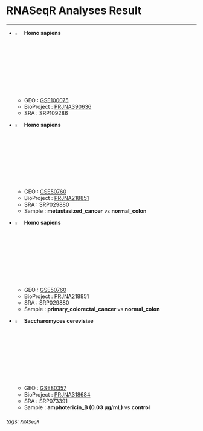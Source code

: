 # RNASeqR Analyses Result 

---

* <img src="https://i.imgur.com/kcwfYUz.png" width="4%"> **Homo sapiens**
  * GEO        : [GSE100075](https://www.ncbi.nlm.nih.gov/geo/query/acc.cgi?acc=GSE100075)
  * BioProject : [PRJNA390636](https://www.ncbi.nlm.nih.gov/bioproject/?term=PRJNA390636)
  * SRA        : SRP109286

* <img src="https://i.imgur.com/kcwfYUz.png" width="4%"> **Homo sapiens**
  * GEO        : [GSE50760](https://www.ncbi.nlm.nih.gov/geo/query/acc.cgi?acc=GSE50760)
  * BioProject : [PRJNA218851](PRJNA218851)
  * SRA        : SRP029880
  * Sample     : **metastasized_cancer** vs **normal_colon**


* <img src="https://i.imgur.com/kcwfYUz.png" width="4%">  **Homo sapiens**
  * GEO        : [GSE50760](https://www.ncbi.nlm.nih.gov/geo/query/acc.cgi?acc=GSE50760)
  * BioProject : [PRJNA218851](https://www.ncbi.nlm.nih.gov/bioproject/?term=PRJNA218851)
  * SRA        : SRP029880
  * Sample     : **primary_colorectal_cancer** vs **normal_colon**

* <img src="https://i.imgur.com/cvAtbAY.png" width="4%"> **Saccharomyces cerevisiae**
  * GEO        : [GSE80357](https://www.ncbi.nlm.nih.gov/geo/query/acc.cgi?acc=GSE80357)
  * BioProject : [PRJNA318684](https://www.ncbi.nlm.nih.gov/bioproject/318684)
  * SRA        : SRP073391
  * Sample     : **amphotericin_B (0.03 µg/mL)** vs **control**
  

###### tags: `RNASeqR`
